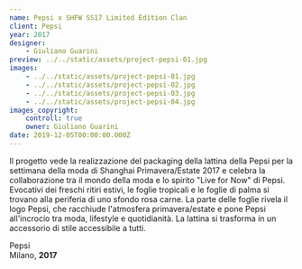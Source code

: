 ```yaml
---
name: Pepsi x SHFW SS17 Limited Edition Clan
client: Pepsi
year: 2017
designer:
    - Giuliano Guarini
preview: ../../static/assets/project-pepsi-01.jpg
images:
    - ../../static/assets/project-pepsi-01.jpg
    - ../../static/assets/project-pepsi-02.jpg
    - ../../static/assets/project-pepsi-03.jpg
    - ../../static/assets/project-pepsi-04.jpg
images_copyright:
    controll: true
    owner: Giuliano Guarini
date: 2019-12-05T00:00:00.000Z
---
```


Il progetto vede la realizzazione del packaging della lattina della Pepsi per la settimana della moda di Shanghai Primavera/Estate 2017 e celebra la collaborazione tra il mondo della moda e lo spirito "Live for Now" di Pepsi. Evocativi dei freschi ritiri estivi, le foglie tropicali e le foglie di palma si trovano alla periferia di uno sfondo rosa carne. La parte delle foglie rivela il logo Pepsi, che racchiude l'atmosfera primavera/estate e pone Pepsi all'incrocio tra moda, lifestyle e quotidianità. La lattina si trasforma in un accessorio di stile accessibile a tutti.

Pepsi  
Milano, **2017**<br><br>
